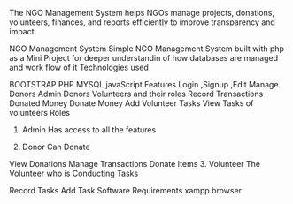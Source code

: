 The NGO Management System helps NGOs manage projects, donations, volunteers, finances, and reports efficiently to improve transparency and impact.

NGO Management System
Simple NGO Management System built with php as a Mini Project for deeper understandin of how databases are managed and work flow of it Technologies used

BOOTSTRAP
PHP
MYSQL
javaScript
Features
Login ,Signup ,Edit
Manage Donors
Admin Donors Volunteers and their roles
Record Transactions Donated Money
Donate Money
Add Volunteer Tasks
View Tasks of volunteers
Roles
1. Admin
Has access to all the features

2. Donor
Can Donate

View Donations
Manage Transactions
Donate Items
3. Volunteer
The Volunteer who is Conducting Tasks

Record Tasks
Add Task
Software Requirements
xampp
browser

